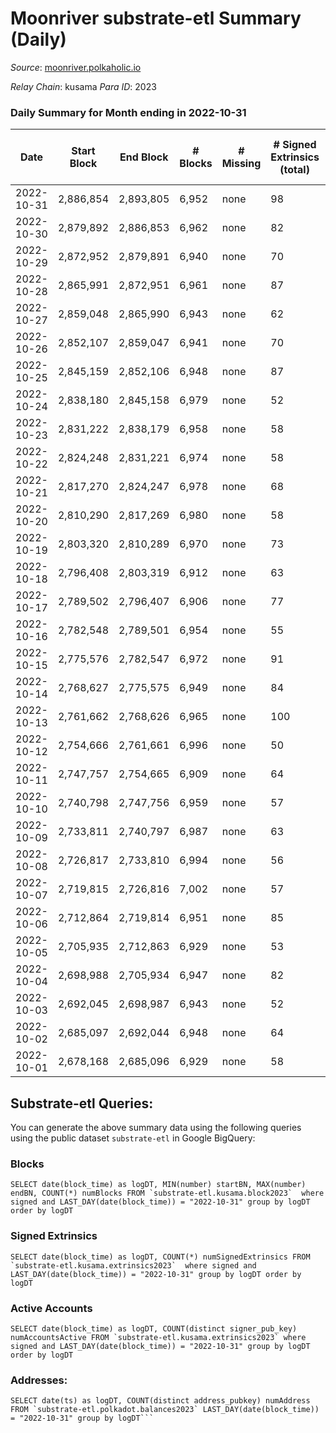 # Moonriver substrate-etl Summary (Daily)

_Source_: [moonriver.polkaholic.io](https://moonriver.polkaholic.io)

*Relay Chain*: kusama
*Para ID*: 2023



### Daily Summary for Month ending in 2022-10-31


| Date | Start Block | End Block | # Blocks | # Missing | # Signed Extrinsics (total) | # Active Accounts | # Addresses with Balances | # Events | # Transfers | # XCM Transfers In | # XCM Transfers Out |
| ---- | ----------- | --------- | -------- | --------- | --------------------------- | ----------------- | ------------------------- | -------- | ----------- | ------------------ | ------------------- |
| 2022-10-31 | 2,886,854 | 2,893,805 | 6,952 | none | 98 | 71 | 573,764 | 524,580 | 6,574 ($1,312,453) | 89 ($151,193) | 55 ($46,027.46) |
| 2022-10-30 | 2,879,892 | 2,886,853 | 6,962 | none | 82 | 54 | 569,602 | 535,377 | 6,000 ($1,001,418) | 33 ($187,469) | 64 ($117,211) |
| 2022-10-29 | 2,872,952 | 2,879,891 | 6,940 | none | 70 | 48 |  | 554,483 | 6,019 ($1,903,070) | 37 ($247,052) | 53 ($31,851.25) |
| 2022-10-28 | 2,865,991 | 2,872,951 | 6,961 | none | 87 | 50 | 569,257 | 564,735 | 5,959 ($1,110,941) | 38 ($109,938) | 44 ($54,943.67) |
| 2022-10-27 | 2,859,048 | 2,865,990 | 6,943 | none | 62 | 45 |  | 586,723 | 6,690 ($2,454,092) | 32 ($64,278.81) | 42 ($38,657.18) |
| 2022-10-26 | 2,852,107 | 2,859,047 | 6,941 | none | 70 | 46 | 568,597 | 524,106 | 6,394 ($4,557,189) | 51 ($31,018.74) | 44 ($115,840) |
| 2022-10-25 | 2,845,159 | 2,852,106 | 6,948 | none | 87 | 51 | 568,476 | 537,242 | 6,528 ($5,611,613) | 60 ($23,002.15) | 46 ($71,441.50) |
| 2022-10-24 | 2,838,180 | 2,845,158 | 6,979 | none | 52 | 31 |  | 454,529 | 5,193 ($1,928,754) | 37 ($377,988) | 44 ($48,335.22) |
| 2022-10-23 | 2,831,222 | 2,838,179 | 6,958 | none | 58 | 39 | 568,272 | 468,172 | 4,800 ($3,848,698) | 40 ($26,895.45) | 39 ($610,180) |
| 2022-10-22 | 2,824,248 | 2,831,221 | 6,974 | none | 58 | 42 | 568,180 | 501,474 | 7,769 ($2,539,730) | 56 ($49,900.41) | 46 ($17,589.37) |
| 2022-10-21 | 2,817,270 | 2,824,247 | 6,978 | none | 68 | 36 | 568,030 | 502,088 | 5,973 ($3,781,923) | 45 ($48,418.90) | 41 ($45,207.50) |
| 2022-10-20 | 2,810,290 | 2,817,269 | 6,980 | none | 58 | 37 |  | 503,204 | 5,526 ($2,208,536) | 49 ($43,244.50) | 32 ($10,667.57) |
| 2022-10-19 | 2,803,320 | 2,810,289 | 6,970 | none | 73 | 43 |  | 494,094 | 5,887 ($2,180,983) | 48 ($47,261.12) | 65 ($102,188) |
| 2022-10-18 | 2,796,408 | 2,803,319 | 6,912 | none | 63 | 42 | 567,716 | 531,968 | 8,253 ($3,824,840) | 51 ($30,438.24) | 63 ($35,765.54) |
| 2022-10-17 | 2,789,502 | 2,796,407 | 6,906 | none | 77 | 42 | 567,592 | 512,467 | 7,151 ($2,589,766) | 60 ($100,527) | 57 ($67,162.67) |
| 2022-10-16 | 2,782,548 | 2,789,501 | 6,954 | none | 55 | 36 | 567,476 | 519,452 | 7,102 ($3,028,068) | 45 ($47,851.46) | 50 ($11,842.27) |
| 2022-10-15 | 2,775,576 | 2,782,547 | 6,972 | none | 91 | 53 | 567,381 | 568,357 | 9,171 ($2,845,942) | 63 ($1,465,305) | 47 ($33,051.40) |
| 2022-10-14 | 2,768,627 | 2,775,575 | 6,949 | none | 84 | 53 |  | 531,156 | 6,962 ($1,854,351) | 40 ($36,640.70) | 48 ($84,573.71) |
| 2022-10-13 | 2,761,662 | 2,768,626 | 6,965 | none | 100 | 62 | 567,196 | 610,704 | 10,315 ($3,539,697) | 48 ($63,188.99) | 79 ($137,554) |
| 2022-10-12 | 2,754,666 | 2,761,661 | 6,996 | none | 50 | 35 | 567,088 | 439,067 | 4,165 ($1,853,680) | 45 ($13,367.70) | 33 ($37,267.16) |
| 2022-10-11 | 2,747,757 | 2,754,665 | 6,909 | none | 64 | 39 |  | 485,814 | 5,175 ($1,576,445) | 14 ($65,300.74) | 27 ($18,098.32) |
| 2022-10-10 | 2,740,798 | 2,747,756 | 6,959 | none | 57 | 30 |  | 595,061 | 10,508 ($3,199,068) | 42 ($631,649) | 135 ($580,233) |
| 2022-10-09 | 2,733,811 | 2,740,797 | 6,987 | none | 63 | 39 |  | 458,392 | 4,196 ($730,744) | 19 ($3,287.60) | 16 ($18,547.31) |
| 2022-10-08 | 2,726,817 | 2,733,810 | 6,994 | none | 56 | 35 |  | 474,022 | 4,310 ($875,701) | 15 ($5,540.73) | 20 ($7,967.82) |
| 2022-10-07 | 2,719,815 | 2,726,816 | 7,002 | none | 57 | 38 |  | 472,233 | 5,205 ($1,080,513) | 31 ($77,151.21) | 33 ($24,651.50) |
| 2022-10-06 | 2,712,864 | 2,719,814 | 6,951 | none | 85 | 46 |  | 465,851 | 5,263 ($1,827,664) | 89 ($31,952.12) | 77 ($87,796.99) |
| 2022-10-05 | 2,705,935 | 2,712,863 | 6,929 | none | 53 | 31 |  | 527,735 | 6,378 ($3,439,309) | 52 ($55,087.26) | 40 ($59,018.01) |
| 2022-10-04 | 2,698,988 | 2,705,934 | 6,947 | none | 82 | 56 |  | 743,008 | 18,214 ($12,150,288) | 96 ($168,192) | 82 ($95,464.41) |
| 2022-10-03 | 2,692,045 | 2,698,987 | 6,943 | none | 52 | 33 |  | 490,986 | 5,448 ($2,148,203) | 26 ($119,323) | 43 ($35,331.47) |
| 2022-10-02 | 2,685,097 | 2,692,044 | 6,948 | none | 64 | 36 |  | 487,619 | 5,148 ($2,797,734) | 50 ($57,727.55) | 53 ($30,276.79) |
| 2022-10-01 | 2,678,168 | 2,685,096 | 6,929 | none | 58 | 38 |  | 433,017 | 3,646 ($1,389,079) | 20 ($25,494.41) | 26 ($9,057.02) |

## Substrate-etl Queries:
You can generate the above summary data using the following queries using the public dataset `substrate-etl` in Google BigQuery:


### Blocks
```
SELECT date(block_time) as logDT, MIN(number) startBN, MAX(number) endBN, COUNT(*) numBlocks FROM `substrate-etl.kusama.block2023`  where signed and LAST_DAY(date(block_time)) = "2022-10-31" group by logDT order by logDT
```


### Signed Extrinsics
```
SELECT date(block_time) as logDT, COUNT(*) numSignedExtrinsics FROM `substrate-etl.kusama.extrinsics2023`  where signed and LAST_DAY(date(block_time)) = "2022-10-31" group by logDT order by logDT
```


### Active Accounts
```
SELECT date(block_time) as logDT, COUNT(distinct signer_pub_key) numAccountsActive FROM `substrate-etl.kusama.extrinsics2023` where signed and LAST_DAY(date(block_time)) = "2022-10-31" group by logDT order by logDT
```


### Addresses:
```
SELECT date(ts) as logDT, COUNT(distinct address_pubkey) numAddress FROM `substrate-etl.polkadot.balances2023` LAST_DAY(date(block_time)) = "2022-10-31" group by logDT```

